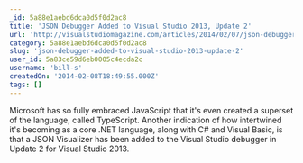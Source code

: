 ```yaml
---
_id: 5a88e1aebd6dca0d5f0d2ac8
title: 'JSON Debugger Added to Visual Studio 2013, Update 2'
url: 'http://visualstudiomagazine.com/articles/2014/02/07/json-debugger-added-to-vs-2013.aspx'
category: 5a88e1aebd6dca0d5f0d2ac8
slug: 'json-debugger-added-to-visual-studio-2013-update-2'
user_id: 5a83ce59d6eb0005c4ecda2c
username: 'bill-s'
createdOn: '2014-02-08T18:49:55.000Z'
tags: []
---
```


Microsoft has so fully embraced JavaScript that it's even created a superset of the language, called TypeScript. Another indication of how intertwined it's becoming as a core .NET language, along with C# and Visual Basic, is that a JSON Visualizer has been added to the Visual Studio debugger in Update 2 for Visual Studio 2013.
